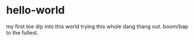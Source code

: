 # hello-world
my first toe dip into this world
trying this whole dang thang out. boom/bap to the fullest. 
